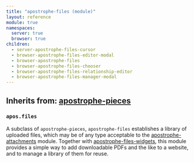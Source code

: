 ```yaml
---
title: "apostrophe-files (module)"
layout: reference
module: true
namespaces:
  server: true
  browser: true
children:
  - server-apostrophe-files-cursor
  - browser-apostrophe-files-editor-modal
  - browser-apostrophe-files
  - browser-apostrophe-files-chooser
  - browser-apostrophe-files-relationship-editor
  - browser-apostrophe-files-manager-modal
---
```

## Inherits from: [apostrophe-pieces](../apostrophe-pieces/index.html)
### `apos.files`
A subclass of `apostrophe-pieces`, `apostrophe-files` establishes a library
of uploaded files, which may be of any type acceptable to the
[apostrophe-attachments](../apostrophe-attachments/index.html) module.
Together with [apostrophe-files-widgets](../apostrophe-files-widgets/index.html),
this module provides a simple way to add downloadable PDFs and the like to
a website, and to manage a library of them for reuse.


